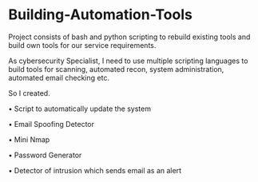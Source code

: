 # Building-Automation-Tools
Project consists of bash and python scripting to rebuild existing tools and build own tools for our service requirements.

As cybersecurity Specialist, I need to use multiple scripting languages to build tools for scanning, automated recon, system administration, automated email checking etc.

So I created.

• Script to automatically update the system

• Email Spoofing Detector

• Mini Nmap

• Password Generator

• Detector of intrusion which sends email as an alert
